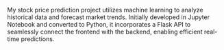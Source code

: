 My stock price prediction project utilizes machine learning to analyze historical data and forecast market trends. Initially developed in Jupyter Notebook and converted to Python, it incorporates a Flask API to seamlessly connect the frontend with the backend, enabling efficient real-time predictions.
